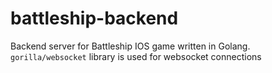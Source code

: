 # battleship-backend

Backend server for Battleship IOS game written in Golang. `gorilla/websocket` library is used for websocket connections